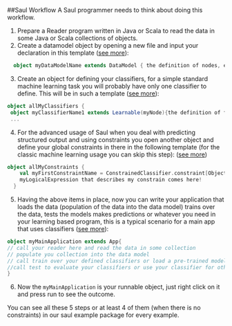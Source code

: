
##Saul Workflow
A Saul programmer needs to think about doing this workflow.

1) Prepare a Reader program written in Java or Scala to read the data in some Java or Scala collections of objects.
2) Create a datamodel object by opening a new file and input your declaration in this template ([see more](DATAMODELING.md)):

 ```scala
   object myDataModelName extends DataModel { the definition of nodes, edges and properties come here!}
  ```
3) Create an object for defining your classifiers, for a simple standard machine learning task you
will probably have only one classifier to define. This will be in such a template ([see more](SAULLANGUAGE.md)):
```scala
object allMyClassifiers {
 object myClassifierName1 extends Learnable(myNode){the definition of features, label and algorithm comes here!}
 ...
```
4) For the advanced usage of Saul when you deal with predicting structured output and using constraints you open another object and define
your global constraints in there in the following template (for the classic machine learning usage you can skip this step): ([see more](SAULLANGUAGE.md))

 ```scala
 object allMyConstraints {
     val myFirstConstraintName = ConstrainedClassifier.constraint[ObjectType] { x: ObjectType =>
     myLogicalExpression that describes my constrain comes here!
   }
```
5) Having the above items in place, now you can write your application that loads the data (population of the data into the data model) trains over the data, tests the models
makes predictions or whatever you need in your learning based program, this is a typical scenario for a main app that uses classifiers ([see more](CONCEPTUALSTRUCTURE.md)):

```scala
object myMainApplication extends App{
// call your reader here and read the data in some collection
// populate you collection into the data model
// call train over your defined classifiers or load a pre-trained model into your classifier
//call test to evaluate your classifiers or use your classifier for other prediction purposes
}
```
6) Now the `myMainApplication` is your runnable object, just right click on it and press run to see the outcome.

You can see all these 5 steps or at least 4 of them (when there is no constraints) in our saul example package for every example.
